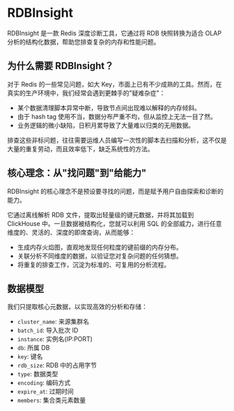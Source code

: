 # RDBInsight

RDBInsight 是一款 Redis 深度诊断工具，它通过将 RDB 快照转换为适合 OLAP 分析的结构化数据，帮助您排查复杂的内存和性能问题。

## 为什么需要 RDBInsight？

对于 Redis 的一些常见问题，如大 Key，市面上已有不少成熟的工具。然而，在真实的生产环境中，我们经常会遇到更棘手的"疑难杂症"：
*   某个数据清理脚本异常中断，导致节点间出现难以解释的内存倾斜。
*   由于 hash tag 使用不当，数据分布严重不均，但从监控上无法一目了然。
*   业务逻辑的微小缺陷，日积月累导致了大量难以归类的无用数据。

排查这些非标问题，往往需要运维人员编写一次性的脚本去扫描和分析，这不仅是大量的重复劳动，而且效率低下，缺乏系统性的方法。

## 核心理念：从"找问题"到"给能力"

RDBInsight 的核心理念不是预设要寻找的问题，而是赋予用户自由探索和诊断的能力。

它通过离线解析 RDB 文件，提取出轻量级的键元数据，并将其加载到 ClickHouse 中。一旦数据被结构化，您就可以利用 SQL 的全部威力，进行任意维度的、灵活的、深度的即席查询，从而能够：
*   生成内存火焰图，直观地发现任何粒度的键前缀的内存分布。
*   关联分析不同维度的数据，以验证您对复杂问题的任何猜想。
*   将重复的排查工作，沉淀为标准的、可复用的分析流程。

## 数据模型

我们只提取核心元数据，以实现高效的分析和存储：

*   `cluster_name`: 来源集群名
*   `batch_id`: 导入批次 ID
*   `instance`: 实例名(IP:PORT)
*   `db`: 所属 DB
*   `key`: 键名
*   `rdb_size`: RDB 中的占用字节
*   `type`: 数据类型
*   `encoding`: 编码方式
*   `expire_at`: 过期时间
*   `members`: 集合类元素数量